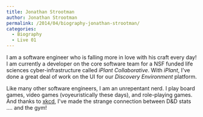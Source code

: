 ```yaml
---
title: Jonathan Strootman
author: Jonathan Strootman
permalink: /2014/04/biography-jonathan-strootman/
categories:
  - Biography
  - Live 01
---
```

I am a software engineer who is falling more in love with his craft every day! I am currently a developer on the core software team for a NSF funded life sciences cyber-infrastructure called *iPlant Collaborative*. With *iPlant*, I've done a great deal of work on the UI for our *Discovery Environment* platform.

Like many other software engineers, I am an unrepentant nerd. I play board games, video games (voyeuristically these days), and role-playing games. And thanks to [xkcd][1], I've made the strange connection between D&D stats .... and the gym!

 [1]: http://xkcd.com/189/
